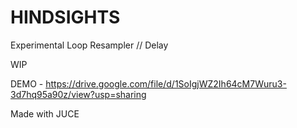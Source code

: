 # HINDSIGHTS

Experimental Loop Resampler // Delay

WIP

DEMO - https://drive.google.com/file/d/1SoIgjWZ2Ih64cM7Wuru3-3d7hq95a90z/view?usp=sharing


Made with JUCE
